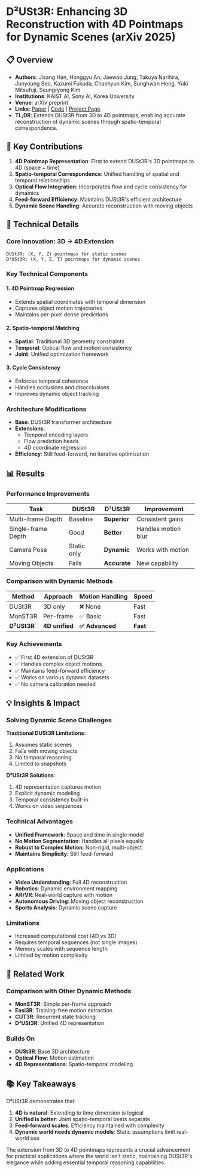 # D²USt3R: Enhancing 3D Reconstruction with 4D Pointmaps for Dynamic Scenes (arXiv 2025)

## 📋 Overview
- **Authors**: Jisang Han, Honggyu An, Jaewoo Jung, Takuya Narihira, Junyoung Seo, Kazumi Fukuda, Chaehyun Kim, Sunghwan Hong, Yuki Mitsufuji, Seungryong Kim
- **Institutions**: KAIST AI, Sony AI, Korea University
- **Venue**: arXiv preprint
- **Links**: [Paper](https://arxiv.org/abs/2504.06264) | [Code](https://github.com/cvlab-kaist/DDUSt3R) | [Project Page](https://cvlab-kaist.github.io/DDUSt3R/)
- **TL;DR**: Extends DUSt3R from 3D to 4D pointmaps, enabling accurate reconstruction of dynamic scenes through spatio-temporal correspondence.

## 🎯 Key Contributions

1. **4D Pointmap Representation**: First to extend DUSt3R's 3D pointmaps to 4D (space + time)
2. **Spatio-temporal Correspondence**: Unified handling of spatial and temporal relationships
3. **Optical Flow Integration**: Incorporates flow and cycle consistency for dynamics
4. **Feed-forward Efficiency**: Maintains DUSt3R's efficient architecture
5. **Dynamic Scene Handling**: Accurate reconstruction with moving objects

## 🔧 Technical Details

### Core Innovation: 3D → 4D Extension
```
DUSt3R: (X, Y, Z) pointmaps for static scenes
D²USt3R: (X, Y, Z, T) pointmaps for dynamic scenes
```

### Key Technical Components

#### 1. 4D Pointmap Regression
- Extends spatial coordinates with temporal dimension
- Captures object motion trajectories
- Maintains per-pixel dense predictions

#### 2. Spatio-temporal Matching
- **Spatial**: Traditional 3D geometry constraints
- **Temporal**: Optical flow and motion consistency
- **Joint**: Unified optimization framework

#### 3. Cycle Consistency
- Enforces temporal coherence
- Handles occlusions and disocclusions
- Improves dynamic object tracking

### Architecture Modifications
- **Base**: DUSt3R transformer architecture
- **Extensions**:
  - Temporal encoding layers
  - Flow prediction heads
  - 4D coordinate regression
- **Efficiency**: Still feed-forward, no iterative optimization

## 📊 Results

### Performance Improvements
| Task | DUSt3R | D²USt3R | Improvement |
|------|---------|----------|-------------|
| Multi-frame Depth | Baseline | **Superior** | Consistent gains |
| Single-frame Depth | Good | **Better** | Handles motion blur |
| Camera Pose | Static only | **Dynamic** | Works with motion |
| Moving Objects | Fails | **Accurate** | New capability |

### Comparison with Dynamic Methods
| Method | Approach | Motion Handling | Speed |
|--------|----------|-----------------|--------|
| DUSt3R | 3D only | ❌ None | Fast |
| MonST3R | Per-frame | ✅ Basic | Fast |
| **D²USt3R** | **4D unified** | **✅ Advanced** | **Fast** |

### Key Achievements
- ✅ First 4D extension of DUSt3R
- ✅ Handles complex object motions
- ✅ Maintains feed-forward efficiency
- ✅ Works on various dynamic datasets
- ✅ No camera calibration needed

## 💡 Insights & Impact

### Solving Dynamic Scene Challenges

**Traditional DUSt3R Limitations**:
1. Assumes static scenes
2. Fails with moving objects
3. No temporal reasoning
4. Limited to snapshots

**D²USt3R Solutions**:
1. 4D representation captures motion
2. Explicit dynamic modeling
3. Temporal consistency built-in
4. Works on video sequences

### Technical Advantages
- **Unified Framework**: Space and time in single model
- **No Motion Segmentation**: Handles all pixels equally
- **Robust to Complex Motion**: Non-rigid, multi-object
- **Maintains Simplicity**: Still feed-forward

### Applications
- **Video Understanding**: Full 4D reconstruction
- **Robotics**: Dynamic environment mapping
- **AR/VR**: Real-world capture with motion
- **Autonomous Driving**: Moving object reconstruction
- **Sports Analysis**: Dynamic scene capture

### Limitations
- Increased computational cost (4D vs 3D)
- Requires temporal sequences (not single images)
- Memory scales with sequence length
- Limited by motion complexity

## 🔗 Related Work

### Comparison with Other Dynamic Methods
- **MonST3R**: Simple per-frame approach
- **Easi3R**: Training-free motion extraction
- **CUT3R**: Recurrent state tracking
- **D²USt3R**: Unified 4D representation

### Builds On
- **DUSt3R**: Base 3D architecture
- **Optical Flow**: Motion estimation
- **4D Representations**: Spatio-temporal modeling

## 📚 Key Takeaways

D²USt3R demonstrates that:
1. **4D is natural**: Extending to time dimension is logical
2. **Unified is better**: Joint spatio-temporal beats separate
3. **Feed-forward scales**: Efficiency maintained with complexity
4. **Dynamic world needs dynamic models**: Static assumptions limit real-world use

The extension from 3D to 4D pointmaps represents a crucial advancement for practical applications where the world isn't static, maintaining DUSt3R's elegance while adding essential temporal reasoning capabilities.